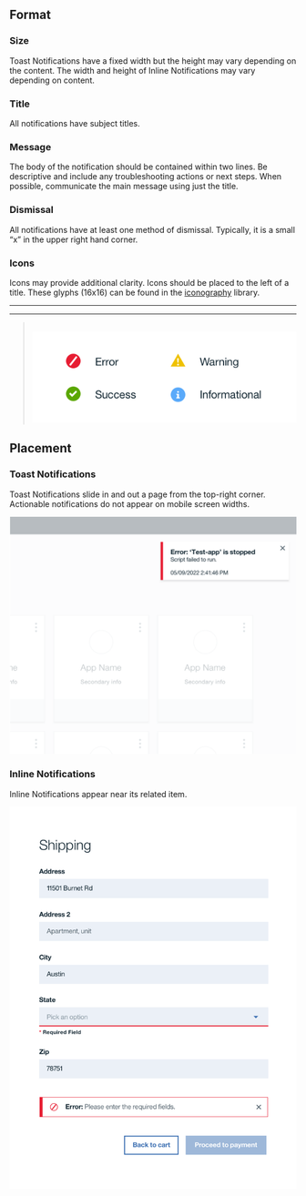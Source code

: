 ## Format

### Size

Toast Notifications have a fixed width but the height may vary depending on the content. The width and height of Inline Notifications may vary depending on content.

### Title

All notifications have subject titles.

### Message

The body of the notification should be contained within two lines. Be descriptive and include any troubleshooting actions or next steps. When possible, communicate the main message using just the title.

### Dismissal

All notifications have at least one method of dismissal. Typically, it is a small “x” in the upper right hand corner.

### Icons

Icons may provide additional clarity. Icons should be placed to the left of a title. These glyphs (16x16) can be found in the [iconography](/style/iconography/library) library.

---
***
> 
![notification icons](images/notification-usage-1.png)

## Placement

### Toast Notifications

Toast Notifications slide in and out a page from the top-right corner. Actionable notifications do not appear on mobile screen widths.

![toast notifications](images/notification-usage-2.png)

### Inline Notifications

Inline Notifications appear near its related item.

![inline notification](images/notification-usage-3.png)
